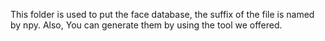 This folder is used to put the face database, the suffix of the file is named by npy.
Also, You can generate them by using the tool we offered.
